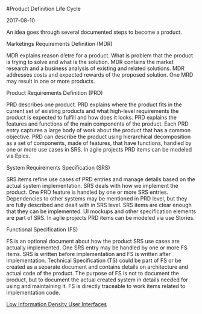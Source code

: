 #Product Definition Life Cycle

2017-08-10

<!--- tags: agile management -->

An idea goes through several documented steps to become a product.

Marketings Requirements Definition (MDR)

MDR explains reason d’etre for a product. What is problem that the product is trying to solve and what is the solution. MDR contains the market research and a business analysis of existing and related solutions. MDR addresses costs and expected rewards of the proposed solution. One MRD may result in one or more products.

Product Requirements Definition (PRD)

PRD describes one product. PRD explains where the product fits in the current set of existing products and what high-level requirements the product is expected to fulfill and how does it looks. PRD explains the features and functions of the main components of the product. Each PRD entry captures a large body of work about the product that has a common objective. PRD can describe the product using hierarchical decomposition as a set of components, made of features, that have functions, handled by one or more use cases in SRS. In agile projects PRD items can be modeled via Epics.

System Requirements Specification (SRS)

SRS items refine use cases of PRD entries and manage details based on the actual system implementation. SRS deals with how we implement the product. One PRD feature is handled by one or more SRS entries. Dependencies to other systems may be mentioned in PRD level, but they are fully described and dealt with in SRS level. SRS items are clear enough that they can be implemented. UI mockups and other specification elements are part of SRS. In agile projects PRD items can be modeled via use Stories.

Functional Specification (FS)

FS is an optional document about how the product SRS use cases are actually implemented. One SRS entry may be handled by one or more FS items. SRS is written before implementation and FS is written after implementation. Technical Specification (TS) could be part of FS or be created as a separate document and contains details on architecture and actual code of the product. The purpose of FS is not to document the product, but to document the actual created system in details needed for using and maintaining it. FS is directly traceable to work items related to implementation code.
 

<ins class='nfooter'><a rel='next' id='fnext' href='#blog/2017/2017-06-30-Low-Information-Density-User-Interfaces.md'>Low Information Density User Interfaces</a></ins>

